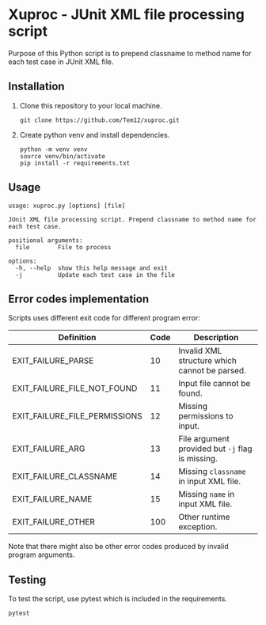# Xuproc - JUnit XML file processing script

Purpose of this Python script is to prepend classname to method name for each test case in JUnit XML file.

## Installation
1. Clone this repository to your local machine.
    ```
    git clone https://github.com/Tem12/xuproc.git
    ```

2. Create python venv and install dependencies.
    ```
    python -m venv venv
    source venv/bin/activate
    pip install -r requirements.txt
    ```

## Usage
```
usage: xuproc.py [options] [file]

JUnit XML file processing script. Prepend classname to method name for each test case.

positional arguments:
  file        File to process

options:
  -h, --help  show this help message and exit
  -j          Update each test case in the file
```

## Error codes implementation
Scripts uses different exit code for different program error:

|Definition|Code|Description|
|-|-|-|
| EXIT_FAILURE_PARSE | 10 | Invalid XML structure which cannot be parsed. |
| EXIT_FAILURE_FILE_NOT_FOUND | 11 | Input file cannot be found. |
| EXIT_FAILURE_FILE_PERMISSIONS | 12 | Missing permissions to input. |
| EXIT_FAILURE_ARG | 13 | File argument provided but `-j` flag is missing. |
| EXIT_FAILURE_CLASSNAME | 14 | Missing `classname` in input XML file. |
| EXIT_FAILURE_NAME | 15 | Missing `name` in input XML file. |
| EXIT_FAILURE_OTHER | 100 | Other runtime exception. |

Note that there might also be other error codes produced by invalid program arguments.

## Testing
To test the script, use pytest which is included in the requirements.

```
pytest
```